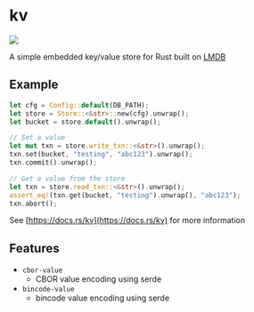 # kv

<a href="https://crates.io/crates/kv">
    <img src="https://img.shields.io/crates/v/kv.svg">
</a>

A simple embedded key/value store for Rust built on [LMDB](https://github.com/LMDB/lmdb)


## Example


```rust
let cfg = Config::default(DB_PATH);
let store = Store::<&str>::new(cfg).unwrap();
let bucket = store.default().unwrap();

// Set a value
let mut txn = store.write_txn::<&str>().unwrap();
txn.set(bucket, "testing", "abc123").unwrap();
txn.commit().unwrap();

// Get a value from the store
let txn = store.read_txn::<&str>().unwrap();
assert_eq!(txn.get(bucket, "testing").unwrap(), "abc123");
txn.abort();
```

See [https://docs.rs/kv](https://docs.rs/kv) for more information

## Features

* `cbor-value`
    - CBOR value encoding using serde
* `bincode-value`
    - bincode value encoding using serde


